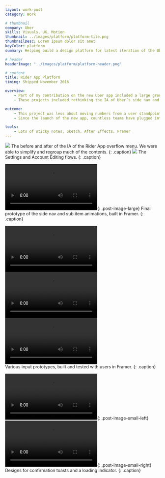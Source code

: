 ```yaml
---
layout: work-post
category: Work

# thumbnail
company: Uber
skills: Visuals, UX, Motion
thumbnail: ../images/platform/platform-tile.png
thumbnailDesc: Lorem ipsum dolor sit amet
keyColor: platform
summary: Helping build a design platform for latest iteration of the Uber Rider app.

# header
headerImage: "../images/platform/platform-header.png"

# content
title: Rider App Platform
timing: Shipped November 2016

overview:
    - Part of my contribution on the new Uber app included a large group of work that can be categorized as platform work.
    - These projects included rethinking the IA of Uber’s side nav and sub-items, designing the Settings and the Edit Account experience, and designing granular system components like inputs and loading indicators.

outcome:
    - This project was less about moving numbers from a user standpoint (although clearer IA certainly increases usability) and more about setting up the new Rider app to easily accommodate new features and expansion in general.
    - Since the launch of the new app, countless teams have plugged into these frameworks and developed new features.

tools:
    - Lots of sticky notes, Sketch, After Effects, Framer
---
```



<img src="../images/platform/ia-1.png" data-src="../images/platform/ia-1.png" class="post-image-large">
The before and after of the IA of the Rider App overflow menu. We were able to simplify and regroup much of the contents.
{: .caption}

<img src="../images/platform/flow-1.png" data-src="../images/platform/flow-1.png" class="post-image-large">
The Settings and Account Editing flows.
{: .caption}

<video src="../images/platform/side-nav.mp4" autoplay loop></video>{: .post-image-large}
Final prototype of the side nav and sub item animations, built in Framer.
{: .caption}

<div class="visuals-triptych">
    <video src="../images/platform/input-1.mp4" autoplay loop></video>
    <video src="../images/platform/input-2.mp4" autoplay loop></video>
    <video src="../images/platform/input-3.mp4" autoplay loop></video>
</div>
Various input prototypes, built and tested with users in Framer.
{: .caption}

<video src="../images/platform/toast.mp4" autoplay loop></video>{: .post-image-small-left}
<video src="../images/platform/spinner.mp4" autoplay loop></video>{: .post-image-small-right}
Designs for confirmation toasts and a loading indicator.
{: .caption}
